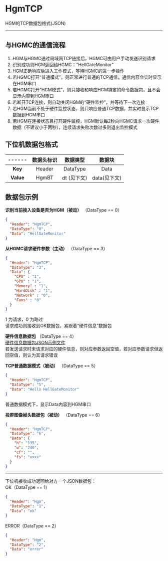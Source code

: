 ﻿# HgmTCP

HGM的TCP数据包格式(JSON)

---  



## 与HGMC的通信流程
1. HGM与HGMC通过局域网TCP链接后，HGMC可由用户手动发送识别请求
2. 识别成功则HGM返回给HGMC："HellGateMonitor"
3. HGM正确响应后进入工作模式，等待HGMC的进一步操作
4. 若HGMC打开“普通模式”，则正常进行普通的TCP通信，通信内容会实时显示在HGM串口
5. 若HGMC打开“HGM模式”，则只接收和响应HGM特定的命令数据包，且不会显示内容到HGM串口
6. 若断开TCP连接，则自动关闭HGM的“硬件监控”，并等待下一次连接
7. 若HGM当前不处于硬件监控状态，则只响应普通TCP数据，并实时显示TCP数据到HGM串口 
8. 若HGM在连接状态且打开硬件监控，HGM默认每2秒向HGMC请求一次硬件数据（不建议小于两秒），连续请求失败次数过多则退出监控模式


## 下位机数据包格式

|------|数据头标识|数据类型    |数据块      |
|:----:|:-------:|:--------:|:----------:|
| **Key**|Header   |DataType  |Data        |
| **Value**|HgmBT  |dt (见下文)|data(见下文)|


## 数据包示例
**识别当前接入设备是否为HGM（被动）** （DataType == 0）
```json
{
  "Header": "HgmTCP",
  "DataType": "0",
  "Data": "HellGateMonitor"
}
```

**从HGMC请求硬件参数（主动）** （DataType == 3）
```json
{
  "Header": "HgmTCP",
  "DataType": "3",
  "Data": {
    "CPU" : "1",
    "GPU" : "1",
    "Memory" : "1",
    "HardDisk" : "1",
    "Network" : "0",
    "Fans" : "0"
  }
}
```
1 为请求，0 为略过  
请求成功则接收到OK数据包，紧跟着“硬件信息”数据包

**硬件信息数据包** （DataType == 4）  
[硬件信息数据包JSON示例文件](HardwareJsonPack.json)  
若发送请求时未请求对应的硬件信息，则对应参数返回空值，若对应参数请求但返回空值，则认为其请求错误

**TCP普通数据模式（被动）** （DataType == 5）
```json
{
  "Header": "HgmTCP",
  "DataType": "5",
  "Data": "Hello HellGateMonitor"
}
```
普通数据模式下，显示Data内容到HGM串口

**投屏图像帧头数据包（被动）** （DataType == 6）

```json
{
  "Header": "HgmTCP",
  "DataType": "6",
  "Data": {
    "h": "135",
    "w": "240",
    "cf": "",
    "fs": "xxxx"
  }
}
```


---

下位机接收成功返回给对方一个JSON数据包：  
OK（DataType == 1）

```json
{
  "Header": "Hgm",
  "DataType": "1",
  "Data": "ok"
}
```

ERROR（DataType == 2）

```json
{
  "Header": "Hgm",
  "DataType": "2",
  "Data": "error"
}
```
